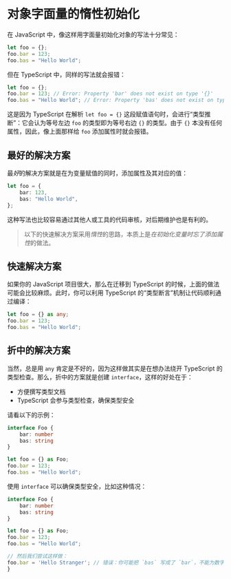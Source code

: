 # 对象字面量的惰性初始化

在 JavaScript 中，像这样用字面量初始化对象的写法十分常见：

```ts
let foo = {};
foo.bar = 123;
foo.bas = "Hello World";
```

但在 TypeScript 中，同样的写法就会报错：

```ts
let foo = {};
foo.bar = 123; // Error: Property 'bar' does not exist on type '{}'
foo.bas = "Hello World"; // Error: Property 'bas' does not exist on type '{}'
```

这是因为 TypeScript 在解析 `let foo = {}` 这段赋值语句时，会进行“类型推断”：它会认为等号左边 `foo` 的类型即为等号右边 `{}` 的类型。由于 `{}` 本没有任何属性，因此，像上面那样给 `foo` 添加属性时就会报错。

## 最好的解决方案

最*好*的解决方案就是在为变量赋值的同时，添加属性及其对应的值：

```ts
let foo = {
    bar: 123,
    bas: "Hello World",
};
```

这种写法也比较容易通过其他人或工具的代码审核，对后期维护也是有利的。

> 以下的快速解决方案采用*惰性*的思路，本质上是*在初始化变量时忘了添加属性*的做法。

## 快速解决方案

如果你的 JavaScript 项目很大，那么在迁移到 TypeScript 的时候，上面的做法可能会比较麻烦。此时，你可以利用 TypeScript 的“类型断言”机制让代码顺利通过编译：

```ts
let foo = {} as any;
foo.bar = 123;
foo.bas = "Hello World";
```

## 折中的解决方案

当然，总是用 `any` 肯定是不好的，因为这样做其实是在想办法绕开 TypeScript 的类型检查。那么，折中的方案就是创建 `interface`，这样的好处在于：

* 方便撰写类型文档
* TypeScript 会参与类型检查，确保类型安全

请看以下的示例：

```ts
interface Foo {
    bar: number
    bas: string
}

let foo = {} as Foo;
foo.bar = 123;
foo.bas = "Hello World";
```

使用 `interface` 可以确保类型安全，比如这种情况：

```ts
interface Foo {
    bar: number
    bas: string
}

let foo = {} as Foo;
foo.bar = 123;
foo.bas = "Hello World";

// 然后我们尝试这样做：
foo.bar = 'Hello Stranger'; // 错误：你可能把 `bas` 写成了 `bar`，不能为数字类型的属性赋值字符串
}
```
